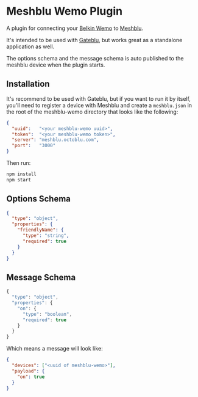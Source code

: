 Meshblu Wemo Plugin
===================

A plugin for connecting your [Belkin Wemo](http://www.belkin.com/us/Products/home-automation/c/wemo-home-automation/) to [Meshblu](https://developer.octoblu.com).

It's intended to be used with [Gateblu](https://meshblu.octoblu.com), but works great
as a standalone application as well.

The options schema and the message schema
is auto published to the meshblu device when
the plugin starts.

Installation
------------

It's recommend to be used with Gateblu, but if you want
to run it by itself, you'll need to register a device with
Meshblu and create a `meshblu.json` in the root of the
meshblu-wemo directory that looks like the following:

``` json
{
  "uuid":   "<your meshblu-wemo uuid>",
  "token":  "<your meshblu-wemo token>",
  "server": "meshblu.octoblu.com",
  "port":   "3000"
}
```

Then run:

``` bash
npm install
npm start
```

Options Schema
--------------

``` json
{
  "type": "object",
  "properties": {
    "friendlyName": {
      "type": "string",
      "required": true
    }
  }
}
```

Message Schema
--------------

``` javascript
{
  "type": "object",
  "properties": {
    "on": {
      "type": "boolean",
      "required": true
    }
  }
}
```

Which means a message will look like:

``` json
{
  "devices": ["<uuid of meshblu-wemo>"],
  "payload": {
    "on": true
  }
}
```

